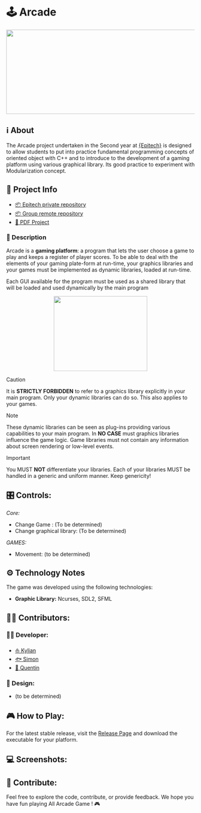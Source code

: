 # 🕹️ Arcade

<p align="center">
<img width="800" height="225" src="https://github.com/6im0n/Arcade/assets/46846093/f507a4ea-6bc8-4f86-b904-e9114cea61e5">
</p>

## **ℹ️ About**
The Arcade project undertaken in the Second year at [{Epitech}](https://www.epitech.eu/) is designed to allow students to put into practice fundamental programming concepts of oriented object with C++ and to introduce to the development of a gaming platform using various graphical library. Its good practice to experiment with Modularization concept.

## **📑 Project Info**
- [📦 Epitech private repository](https://github.com/EpitechPromo2027/B-OOP-400-NAN-4-1-arcade-simon.ganier-lombard)
- [📦 Group remote repository](https://github.com/6im0n/Arcade)
- [📄 PDF Project](https://intra.epitech.eu/module/2023/B-OOP-400/NAN-4-1/acti-633490/project/file/B-OOP-400_arcade.pdf)

### **📃 Description**

Arcade is a **gaming platform**: 
a program that lets the user choose a game to play and keeps a register of player scores. To be able to deal with the elements of your gaming plate-form at run-time, your graphics libraries and your games must be implemented as dynamic libraries, loaded at run-time.

Each GUI available for the program must be used as a shared library that will be loaded and used dynamically by the main program
<p align="center">
<img width="250" height="200" src="https://github.com/6im0n/Arcade/assets/46846093/eea8429e-e899-4f50-9434-2d2c9e0abf7e">
</p>



> [!CAUTION]
> It is **STRICTLY FORBIDDEN** to refer to a graphics library explicitly in your main program. Only your dynamic libraries can do so. This also applies to your games.


> [!NOTE]
> These dynamic libraries can be seen as plug-ins providing various capabilities to your main program. In **NO CASE** must graphics libraries influence the game logic. Game libraries must not contain any information about screen rendering or low-level events.

> [!IMPORTANT]  
> You MUST **NOT** differentiate your libraries. Each of your libraries MUST be handled in a generic and uniform manner. Keep genericity!
## **🎛️ Controls:**

*Core:*
- Change Game : (To be determined)
- Change graphical library: (To be determined)

*GAMES:*
- Movement: (to be determined)

## **⚙️ Technology Notes**

The game was developed using the following technologies:

- **Graphic Library:** Ncurses, SDL2, SFML

## **🙍‍♂️ Contributors:**

### **👨‍💻 Developer:**
- [⛵ Kylian](https://github.com/Njord201)
- [🐟 Simon](https://github.com/6im0n)
- [🦁 Quentin](https://github.com/Quentintnrl)

### **🍦 Design:**
- (to be determined)

## **🎮 How to Play:**

For the latest stable release, visit the [Release Page](https://github.com/6im0n/Arcade/tag/Release) and download the executable for your platform.

## **💻 Screenshots:**

## **👐 Contribute:**

Feel free to explore the code, contribute, or provide feedback. We hope you have fun playing All Arcade Game ! 🎮
